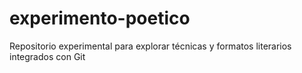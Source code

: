 # experimento-poetico
Repositorio experimental para explorar técnicas y formatos literarios integrados con Git
